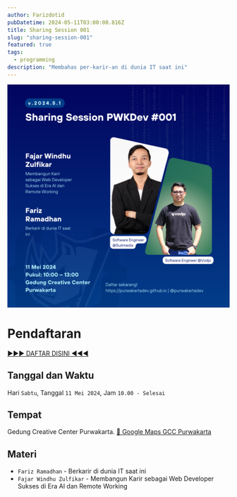 ```yaml
---
author: Farizdotid
pubDatetime: 2024-05-11T03:00:00.816Z
title: Sharing Session 001
slug: "sharing-session-001"
featured: true
tags:
  - programming
description: "Membahas per-karir-an di dunia IT saat ini"
---
```


![Sharing Session 001 - Purwakarta Dev](https://raw.githubusercontent.com/PurwakartaDev/purwakartadev.github.io/main/src/assets/images/sharsess_pwkdev_001.png)

# Pendaftaran

[▶️▶️▶️ DAFTAR DISINI ◀️◀️◀️](https://forms.gle/s8SbkLRM6Q5PSjmv8)

## Tanggal dan Waktu

Hari `Sabtu`, Tanggal `11 Mei 2024`, Jam `10.00 - Selesai`

## Tempat

Gedung Creative Center Purwakarta. [📍 Google Maps GCC Purwakarta](https://maps.app.goo.gl/jtHUjyGAewLBSczx7)

## Materi

- `Fariz Ramadhan` - Berkarir di dunia IT saat ini
- `Fajar Windhu Zulfikar` - Membangun Karir sebagai Web Developer Sukses di Era AI dan Remote Working
